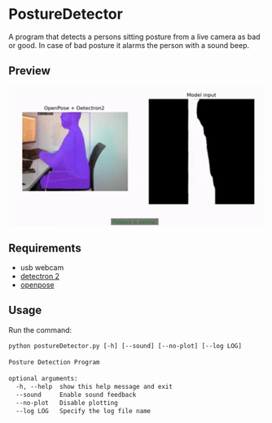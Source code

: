 # PostureDetector

A program that detects a persons sitting posture from a live camera as bad or good. In case of bad posture it alarms the person with a sound beep.

## Preview
![](https://github.com/Ilc97/PostureDetector/blob/master/detector_example.gif)

## Requirements
- usb webcam
- [detectron 2](https://github.com/facebookresearch/detectron2)<br>
- [openpose](https://github.com/CMU-Perceptual-Computing-Lab/openpose)

## Usage

Run the command:

```
python postureDetector.py [-h] [--sound] [--no-plot] [--log LOG]

Posture Detection Program

optional arguments:
  -h, --help  show this help message and exit
  --sound     Enable sound feedback
  --no-plot   Disable plotting
  --log LOG   Specify the log file name            


